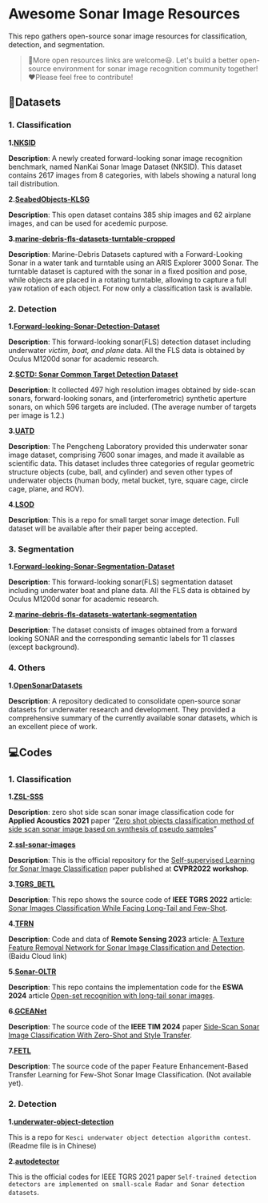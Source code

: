 # Awesome Sonar Image Resources

This repo gathers open-source sonar image resources for classification, detection, and segmentation. 

> :mega:More open resources links are welcome:smiley:. Let's build a better open-source environment for sonar image recognition community together!:heart:Please feel free to contribute!

## :file_folder:Datasets

### 1. Classification

**1.[NKSID](https://github.com/Jorwnpay/NK-Sonar-Image-Dataset)**

**Description**: A newly created forward-looking sonar image recognition benchmark, named NanKai Sonar Image Dataset (NKSID). This dataset contains 2617 images from 8 categories, with labels showing a natural long tail distribution.

**2.[SeabedObjects-KLSG](https://github.com/huoguanying/SeabedObjects-Ship-and-Airplane-dataset)**

**Description**: This open dataset contains 385 ship images and 62 airplane images, and can be used for acedemic purpose.

**3.[marine-debris-fls-datasets-turntable-cropped](https://github.com/mvaldenegro/marine-debris-fls-datasets/tree/master/md_fls_dataset/data/turntable-cropped)**

**Description**: Marine-Debris Datasets captured with a Forward-Looking Sonar in a water tank and turntable using an ARIS Explorer 3000 Sonar. The turntable dataset is captured with the sonar in a fixed position and pose, while objects are placed in a rotating turntable, allowing to capture a full yaw rotation of each object. For now only a classification task is available.

### 2. Detection

**1.[Forward-looking-Sonar-Detection-Dataset](https://github.com/XingYZhu/Forward-looking-Sonar-Detection-Dataset)**

**Description**: This forward-looking sonar(FLS) detection dataset including underwater *victim, boat, and plane* data. All the FLS data is obtained by Oculus M1200d sonar for academic research.

**2.[SCTD: Sonar Common Target Detection Dataset](https://github.com/freepoet/SCTD)**

**Description**:  It collected 497 high resolution images obtained by side-scan sonars, forward-looking sonars, and (interferometric) synthetic aperture sonars, on which 596 targets are included. (The average number of targets per image is 1.2.)

**3.[UATD](https://openi.pcl.ac.cn/OpenOrcinus_orca/URPC2021_sonar_images_dataset)**

**Description**: The Pengcheng Laboratory provided this underwater sonar image dataset, comprising 7600 sonar images, and made it available as scientific data. This dataset includes three categories of regular geometric structure objects (cube, ball, and cylinder) and seven other types of underwater objects (human body, metal bucket, tyre, square cage, circle cage, plane, and ROV).

**4.[LSOD](https://github.com/Jelly0618/LSOD)**

**Description**: This is a repo for small target sonar image detection. Full dataset will be available after their paper being accepted.  

### 3. Segmentation

**1.[Forward-looking-Sonar-Segmentation-Dataset](https://github.com/XingYZhu/Forward-looking-Sonar-Segmentation-Dataset)**

**Description**: This forward-looking sonar(FLS) segmentation dataset including underwater boat and plane data. All the FLS data is obtained by Oculus M1200d sonar for academic research.

**2.[marine-debris-fls-datasets-watertank-segmentation](https://github.com/mvaldenegro/marine-debris-fls-datasets)**

**Description**: The dataset consists of images obtained from a forward looking SONAR and the corresponding semantic labels for 11 classes (except background).

### 4. Others

**1.[OpenSonarDatasets](https://github.com/remaro-network/OpenSonarDatasets)**

**Description**: A repository dedicated to consolidate open-source sonar datasets for underwater research and development. They provided a comprehensive summary of the currently available sonar datasets, which is an excellent piece of work.

## :computer:Codes

### 1. Classification

**1.[ZSL-SSS](https://github.com/guizilaile23/ZSL-SSS)**

**Description**: zero shot side scan sonar image classification code for **Applied Acoustics 2021** paper “<u>[Zero shot objects classification method of side scan sonar image based on synthesis of pseudo samples](https://www.sciencedirect.com/science/article/pii/S0003682X20307957)</u>”

**2.[ssl-sonar-images](https://github.com/agrija9/ssl-sonar-images)**

**Description**: This is the official repository for the [Self-supervised Learning for Sonar Image Classification](https://arxiv.org/abs/2204.09323) paper published at **CVPR2022 workshop**.

**3.[TGRS_BETL](https://github.com/Jorwnpay/TGRS_BETL)**

**Description**: This repo shows the source code of **IEEE TGRS 2022** article: [Sonar Images Classification While Facing Long-Tail and Few-Shot](https://ieeexplore.ieee.org/document/9910166).

**4.[TFRN](https://github.com/guizilaile23/TFRN)**

**Description**: Code and data of **Remote Sensing 2023** article: [A Texture Feature Removal Network for Sonar Image Classification and Detection](https://www.mdpi.com/2072-4292/15/3/616). (Baidu Cloud link)

**5.[Sonar-OLTR](https://github.com/Jorwnpay/Sonar-OLTR)**

**Description**: This repo contains the implementation code for the **ESWA 2024** article [Open-set recognition with long-tail sonar images](https://www.sciencedirect.com/science/article/pii/S0957417424003609).

**6.[GCEANet](https://github.com/baizhongyu/GCEANet)**

**Description**: The source code of the **IEEE TIM 2024** paper [Side-Scan Sonar Image Classification With Zero-Shot and Style Transfer](https://ieeexplore.ieee.org/document/10399359).

**7.[FETL](https://github.com/baizhongyu/FETL)**

**Description**: The source code of the paper Feature Enhancement-Based Transfer Learning for Few-Shot Sonar Image Classification. (Not available yet).

### 2. Detection

**1.[underwater-object-detection](https://github.com/zhengye1995/underwater-object-detection)**

This is a repo for `Kesci underwater object detection algorithm contest`. (Readme file is in Chinese)

**2.[autodetector](https://github.com/automlresearch/autodetector)**

This is the official codes for IEEE TGRS 2021 paper `Self-trained detection detectors are implemented on small-scale Radar and Sonar detection datasets`.
